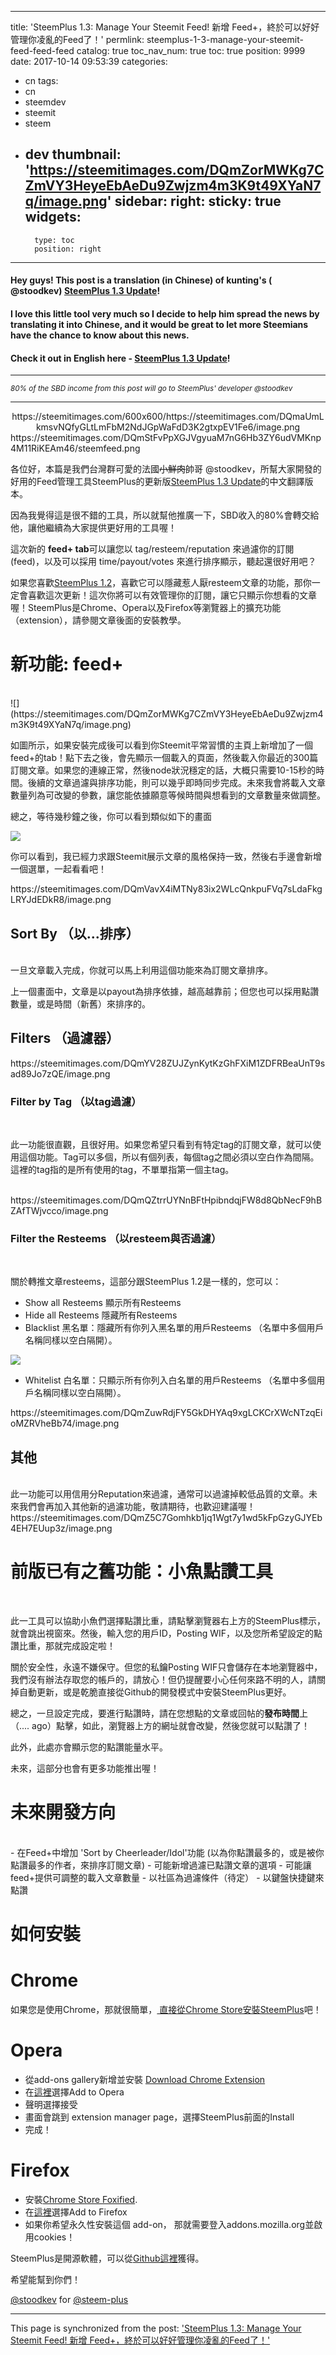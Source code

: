 
---
title: 'SteemPlus 1.3: Manage Your Steemit Feed! 新增 Feed+，終於可以好好管理你凌亂的Feed了！'
permlink: steemplus-1-3-manage-your-steemit-feed-feed-feed
catalog: true
toc_nav_num: true
toc: true
position: 9999
date: 2017-10-14 09:53:39
categories:
- cn
tags:
- cn
- steemdev
- steemit
- steem
- dev
thumbnail: 'https://steemitimages.com/DQmZorMWKg7CZmVY3HeyeEbAeDu9Zwjzm4m3K9t49XYaN7q/image.png'
sidebar:
    right:
        sticky: true
widgets:
    -
        type: toc
        position: right
---


#### Hey guys! This post is a translation (in Chinese) of kunting's ( @stoodkev) [SteemPlus 1.3 Update](https://steemit.com/steemdev/@steem-plus/steemplus-1-3-with-feed-take-control-of-your-feed-and-find-the-posts-you-want-to-see)! 
#### I love this little tool very much so I decide to help him spread the news by translating it into Chinese, and it would be great to let more Steemians have the chance to know about this news. 
#### Check it out in English here - [SteemPlus 1.3 Update](https://steemit.com/steemdev/@steem-plus/steemplus-1-3-with-feed-take-control-of-your-feed-and-find-the-posts-you-want-to-see)!
****
<sub>*80% of the SBD income from this post will go to SteemPlus' developer @stoodkev*</sub>
****
<center>https://steemitimages.com/600x600/https://steemitimages.com/DQmaUmLkmsvNQfyGLtLmFbM2NdJGpWaFdD3K2gtxpEV1Fe6/image.png</center>

<div class="pull-left">https://steemitimages.com/DQmStFvPpXGJVgyuaM7nG6Hb3ZY6udVMKnp4M11RiKEAm46/steemfeed.png</div>

各位好，本篇是我們台灣群可愛的法國<del>小鮮肉</del>帥哥 @stoodkev，所幫大家開發的好用的Feed管理工具SteemPlus的更新版[SteemPlus 1.3 Update](https://steemit.com/steemdev/@steem-plus/steemplus-1-3-with-feed-take-control-of-your-feed-and-find-the-posts-you-want-to-see)的中文翻譯版本。

因為我覺得這是很不錯的工具，所以就幫他推廣一下，SBD收入的80%會轉交給他，讓他繼續為大家提供更好用的工具喔！

這次新的 **feed+ tab**可以讓您以 tag/resteem/reputation 來過濾你的訂閱 (feed)，以及可以採用 time/payout/votes 來進行排序顯示，聽起還很好用吧？

如果您喜歡[SteemPlus 1.2](https://steemit.com/steem/@steem-plus/steemplus-update-you-can-now-use-white-blacklists-and-reputation-to-filter-resteems)，喜歡它可以隱藏惹人厭resteem文章的功能，那你一定會喜歡這次更新！這次你將可以有效管理你的訂閱，讓它只顯示你想看的文章喔！SteemPlus是Chrome、Opera以及Firefox等瀏覽器上的擴充功能（extension），請參閱文章後面的安裝教學。

# 新功能: feed+ #
<br>
![](https://steemitimages.com/DQmZorMWKg7CZmVY3HeyeEbAeDu9Zwjzm4m3K9t49XYaN7q/image.png)

如圖所示，如果安裝完成後可以看到你Steemit平常習慣的主頁上新增加了一個 feed+的tab！點下去之後，會先顯示一個載入的頁面，然後載入你最近的300篇訂閱文章。如果您的連線正常，然後node狀況穩定的話，大概只需要10-15秒的時間。後續的文章過濾與排序功能，則可以幾乎即時同步完成。未來我會將載入文章數量列為可改變的參數，讓您能依據願意等候時間與想看到的文章數量來做調整。

總之，等待幾秒鐘之後，你可以看到類似如下的畫面

![](https://steemitimages.com/DQmf531Jp9xL2TsoU5yLMkScuCjr8CWvHuJKqjYncTMTU4C/image.png)

你可以看到，我已經力求跟Steemit展示文章的風格保持一致，然後右手邊會新增一個選單，一起看看吧！

<div class="pull-right">https://steemitimages.com/DQmVavX4iMTNy83ix2WLcQnkpuFVq7sLdaFkgLRYJdEDkR8/image.png</div>

## Sort By （以...排序）

<br>
一旦文章載入完成，你就可以馬上利用這個功能來為訂閱文章排序。

上一個畫面中，文章是以payout為排序依據，越高越靠前；但您也可以採用點讚數量，或是時間（新舊）來排序的。

## Filters （過濾器）

<div class="pull-right">https://steemitimages.com/DQmYV28ZUJZynKytKzGhFXiM1ZDFRBeaUnT9sad89Jo7zQE/image.png</div>

### Filter by Tag （以tag過濾）
 <br>

此一功能很直觀，且很好用。如果您希望只看到有特定tag的訂閱文章，就可以使用這個功能。Tag可以多個，所以有個列表，每個tag之間必須以空白作為間隔。這裡的tag指的是所有使用的tag，不單單指第一個主tag。

<br>
<div class="pull-right">https://steemitimages.com/DQmQZtrrUYNnBFtHpibndqjFW8d8QbNecF9hBZAfTWjvcco/image.png</div>

### Filter the Resteems （以resteem與否過濾）
<br>

關於轉推文章resteems，這部分跟SteemPlus 1.2是一樣的，您可以：

- Show all Resteems 顯示所有Resteems
- Hide all Resteems  隱藏所有Resteems
- Blacklist 黑名單：隱藏所有你列入黑名單的用戶Resteems （名單中多個用戶名稱同樣以空白隔開）。

![](https://steemitimages.com/DQmNaJWTfqzA2mv2LEGoNjvoR84VCVwQVjRSf8CH7pzZXkL/image.png)

- Whitelist 白名單：只顯示所有你列入白名單的用戶Resteems （名單中多個用戶名稱同樣以空白隔開）。

<div class="pull-right">https://steemitimages.com/DQmZuwRdjFY5GkDHYAq9xgLCKCrXWcNTzqEioMZRVheBb74/image.png</div>

## 其他 
<br>
此一功能可以用信用分Reputation來過濾，通常可以過濾掉較低品質的文章。未來我們會再加入其他新的過濾功能，敬請期待，也歡迎建議喔！

<div class="pull-right">https://steemitimages.com/DQmZ5C7Gomhkb1jq1Wgt7y1wd5kFpGzyGJYEb4EH7EUup3z/image.png</div>

# 前版已有之舊功能：小魚點讚工具
<br>

此一工具可以協助小魚們選擇點讚比重，請點擊瀏覽器右上方的SteemPlus標示，就會跳出視窗來。然後，輸入您的用戶ID，Posting WIF，以及您所希望設定的點讚比重，那就完成設定啦！

關於安全性，永遠不嫌保守。但您的私鑰Posting WIF只會儲存在本地瀏覽器中，我們沒有辦法存取您的帳戶的，請放心！但仍提醒要小心任何來路不明的人，請關掉自動更新，或是乾脆直接從Github的開發模式中安裝SteemPlus更好。

總之，一旦設定完成，要進行點讚時，請在您想點的文章或回帖的**發布時間**上（.... ago）點擊，如此，瀏覽器上方的網址就會改變，然後您就可以點讚了！

此外，此處亦會顯示您的點讚能量水平。

未來，這部分也會有更多功能推出喔！

# 未來開發方向 #
<br>
- 在Feed+中增加 'Sort by Cheerleader/Idol'功能  (以為你點讚最多的，或是被你點讚最多的作者，來排序訂閱文章)
- 可能新增過濾已點讚文章的選項
- 可能讓 feed+提供可調整的載入文章數量
- 以社區為過濾條件（待定）
- 以鍵盤快捷鍵來點讚

# 如何安裝 #

# Chrome #
如果您是使用Chrome，那就很簡單，<a href="https://chrome.google.com/webstore/detail/steemplus/mjbkjgcplmaneajhcbegoffkedeankaj?hl=en" rel="noopener"> 直接從Chrome Store安裝SteemPlus</a>吧！</p>
<p></p><h1> Opera</h1><p></p>
<ul>
<li>從add-ons gallery新增並安裝 <a href="https://addons.opera.com/en/extensions/details/download-chrome-extension-9/" rel="noopener">Download Chrome Extension </a></li>
<li>在<a href="https://chrome.google.com/webstore/detail/steemplus/mjbkjgcplmaneajhcbegoffkedeankaj?hl=en" rel="noopener">這裡</a>選擇Add to Opera</li>
<li>聲明選擇接受</li>
<li>畫面會跳到 extension manager page，選擇SteemPlus前面的Install</li>
<li>完成！</li>
</ul>
<p></p><h1>Firefox</h1><p></p>
<ul>
<li>安裝<a href="https://addons.mozilla.org/en-US/firefox/addon/chrome-store-foxified/" rel="noopener">Chrome Store Foxified</a>.</li>
<li>在<a href="https://chrome.google.com/webstore/detail/steemplus/mjbkjgcplmaneajhcbegoffkedeankaj?hl=en" rel="noopener">這裡</a>選擇Add to Firefox</li>
<li>如果你希望永久性安裝這個 add-on， 那就需要登入addons.mozilla.org並啟用cookies！</li>
</ul>

SteemPlus是開源軟體，可以從<a href="https://github.com/stoodkev/SteemPlus">Github這裡</a>獲得。

<p>希望能幫到你們！<br>
<p><a href="/@stoodkev">@stoodkev</a> for <a href="/@steem-plus">@steem-plus</a></p>

- - -

This page is synchronized from the post: ['SteemPlus 1.3: Manage Your Steemit Feed! 新增 Feed+，終於可以好好管理你凌亂的Feed了！'](https://steemit.com/@deanliu/steemplus-1-3-manage-your-steemit-feed-feed-feed)
